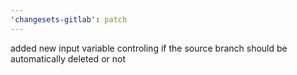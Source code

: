 ```yaml
---
'changesets-gitlab': patch
---
```


added new input variable controling if the source branch should be automatically deleted or not
